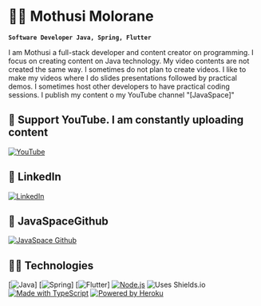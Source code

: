 
# 👨‍💻 Mothusi Molorane

**`Software Developer Java, Spring, Flutter`**

I am Mothusi a full-stack developer and content creator on programming. I focus on creating content on Java technology. My video contents are not created the same way. I sometimes do not plan to create videos. I like to make my videos where I do slides presentations followed by practical demos. I sometimes host other developers to have practical coding sessions. I publish my content o my YouTube channel "[JavaSpace]" 

## 🤩 Support YouTube. I am constantly uploading content

[![YouTube](https://custom-icon-badges.demolab.com/badge/-Subscribe-red?style=for-the-badge&logo=video&logoColor=white)](https://www.youtube.com/channel/UC5BkBVEep9_jc54l9W_SW0g?sub_confirmation=1 "Subscribe to my YouTube channel")
  
## 🤗 LinkedIn
[![LinkedIn](https://custom-icon-badges.demolab.com/badge/linkedin-red.svg?logo=linkedin&logoColor=fff)](https://www.linkedin.com/in/mothusi-molorane-88998130/ "LinkedIn profile")
 
## 🤩 JavaSpaceGithub
[![JavaSpace Github](https://custom-icon-badges.demolab.com/badge/git-red.svg?logo=git&logoColor=fff)](https://github.com/java-space "JavaSpace GitHub")

## 👨‍💻 Technologies

[![Java](https://custom-icon-badges.demolab.com/badge/-Java-47A248?style=for-the-badge&logo=java&logoColor=white)]
[![Spring](https://custom-icon-badges.demolab.com/badge/-Express-000000?style=for-the-badge&logo=spring&logoColor=white)]
[![Flutter](https://custom-icon-badges.demolab.com/badge/-React-218AAB?style=for-the-badge&logo=glutter&logoColor=white)]
[![Node.js](https://custom-icon-badges.demolab.com/badge/-Node.js-339933?style=for-the-badge&logo=node.js&logoColor=white)](https://nodejs.org/)
![Uses Shields.io](https://custom-icon-badges.demolab.com/badge/-Uses_Shields.io-000000?style=for-the-badge&logo=shieldsiobadge&logoColor=white)
[![Made with TypeScript](https://img.shields.io/badge/-Made_with_TypeScript-3178C6?style=for-the-badge&logo=typescript&logoColor=white)](https://www.typescriptlang.org/)
[![Powered by Heroku](https://img.shields.io/badge/-Powered_by_Heroku-6567a5?style=for-the-badge&logo=heroku&logoColor=white)](https://heroku.com/)

<!--
**molorane/molorane** is a ✨ _special_ ✨ repository because its `README.md` (this file) appears on your GitHub profile.

Here are some ideas to get you started:

- 🔭 I’m currently working on ...
- 🌱 I’m currently learning ...
- 👯 I’m looking to collaborate on ...
- 🤔 I’m looking for help with ...
- 💬 Ask me about ...
- 📫 How to reach me: ...
- 😄 Pronouns: ...
- ⚡ Fun fact: ...
-->
